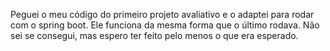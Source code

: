 Peguei o meu código do primeiro projeto avaliativo e o adaptei para rodar com o spring boot.
Ele funciona da mesma forma que o último rodava.
Não sei se consegui, mas espero ter feito pelo menos o que era esperado.
